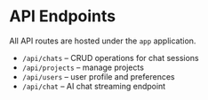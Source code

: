 # API Endpoints

All API routes are hosted under the `app` application.

- `/api/chats` – CRUD operations for chat sessions
- `/api/projects` – manage projects
- `/api/users` – user profile and preferences
- `/api/chat` – AI chat streaming endpoint
